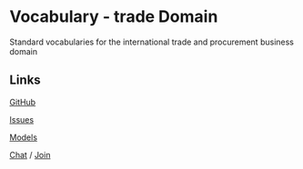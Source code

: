 # Vocabulary - trade Domain
Standard vocabularies for the international trade and procurement business domain

## Links

[GitHub](https://github.com/uncefact/vocab-supplyChain)

[Issues](https://github.com/uncefact/vocab-supplyChain/issues)

[Models](https://jargon.sh/user/unece/vocab-supplyChain)

[Chat](https://uncefact.slack.com/archives/C03KZNWAFLJ) / [Join](https://join.slack.com/t/uncefact/shared_invite/zt-1b4qajh9d-dMCc7brWqHDToDrh195EZA)
